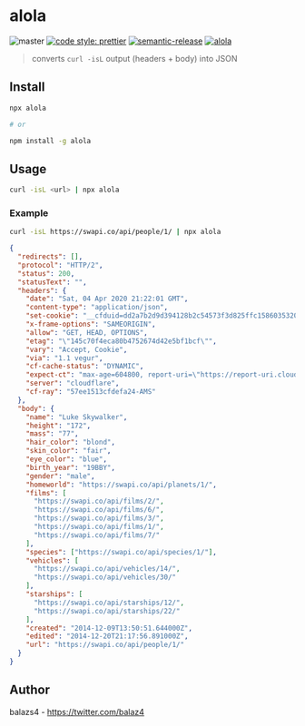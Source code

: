 # alola

![master](https://github.com/balazs4/alola/workflows/master/badge.svg)
[![code style: prettier](https://img.shields.io/badge/code_style-prettier-ff69b4.svg)](https://github.com/prettier/prettier)
[![semantic-release](https://img.shields.io/badge/%20%20%F0%9F%93%A6%F0%9F%9A%80-semantic--release-e10079.svg)](https://github.com/semantic-release/semantic-release)
[![alola](https://img.shields.io/npm/v/alola?logo=node.js)](https://www.npmjs.com/package/alola)

> converts `curl -isL` output (headers + body) into JSON

## Install

```bash
npx alola

# or

npm install -g alola
```

## Usage

```bash
curl -isL <url> | npx alola
```

### Example

```bash
curl -isL https://swapi.co/api/people/1/ | npx alola
```

```json
{
  "redirects": [],
  "protocol": "HTTP/2",
  "status": 200,
  "statusText": "",
  "headers": {
    "date": "Sat, 04 Apr 2020 21:22:01 GMT",
    "content-type": "application/json",
    "set-cookie": "__cfduid=dd2a7b2d9d394128b2c54573f3d825ffc1586035320; expires=Mon, 04-May-20 21:22:00 GMT; path=/; domain=.swapi.co; HttpOnly; SameSite=Lax; Secure",
    "x-frame-options": "SAMEORIGIN",
    "allow": "GET, HEAD, OPTIONS",
    "etag": "\"145c70f4eca80b4752674d42e5bf1bcf\"",
    "vary": "Accept, Cookie",
    "via": "1.1 vegur",
    "cf-cache-status": "DYNAMIC",
    "expect-ct": "max-age=604800, report-uri=\"https://report-uri.cloudflare.com/cdn-cgi/beacon/expect-ct\"",
    "server": "cloudflare",
    "cf-ray": "57ee1513cfdefa24-AMS"
  },
  "body": {
    "name": "Luke Skywalker",
    "height": "172",
    "mass": "77",
    "hair_color": "blond",
    "skin_color": "fair",
    "eye_color": "blue",
    "birth_year": "19BBY",
    "gender": "male",
    "homeworld": "https://swapi.co/api/planets/1/",
    "films": [
      "https://swapi.co/api/films/2/",
      "https://swapi.co/api/films/6/",
      "https://swapi.co/api/films/3/",
      "https://swapi.co/api/films/1/",
      "https://swapi.co/api/films/7/"
    ],
    "species": ["https://swapi.co/api/species/1/"],
    "vehicles": [
      "https://swapi.co/api/vehicles/14/",
      "https://swapi.co/api/vehicles/30/"
    ],
    "starships": [
      "https://swapi.co/api/starships/12/",
      "https://swapi.co/api/starships/22/"
    ],
    "created": "2014-12-09T13:50:51.644000Z",
    "edited": "2014-12-20T21:17:56.891000Z",
    "url": "https://swapi.co/api/people/1/"
  }
}
```

## Author

balazs4 - <https://twitter.com/balaz4>
